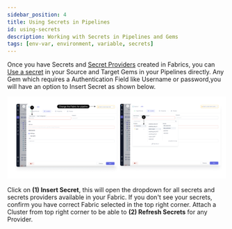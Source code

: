 ```yaml
---
sidebar_position: 4
title: Using Secrets in Pipelines
id: using-secrets
description: Working with Secrets in Pipelines and Gems
tags: [env-var, environment, variable, secrets]
---
```


Once you have Secrets and [Secret Providers](./secret-provider.md) created in Fabrics, you can [Use a secret](./using-secrets.md) in your Source and Target Gems in your Pipelines directly.
Any Gem which requires a Authentication Field like Username or password,you will have an option to Insert Secret as shown below.

![use_secret](img/Use_secret.png)

Click on **(1) Insert Secret**, this will open the dropdown for all secrets and secrets providers available in your Fabric.
If you don't see your secrets, confirm you have correct Fabric selected in the top right corner.
Attach a Cluster from top right corner to be able to **(2) Refresh Secrets** for any Provider.
